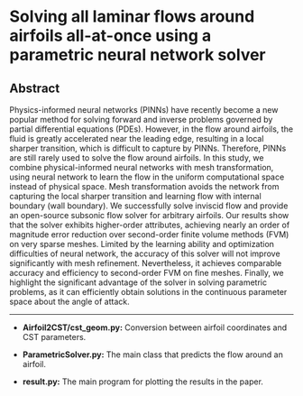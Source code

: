 # Solving all laminar flows around airfoils all-at-once using a parametric neural network solver

## Abstract

Physics-informed neural networks (PINNs) have recently become a new popular method for solving forward and inverse problems governed by partial differential equations (PDEs). However, in the flow around airfoils, the fluid is greatly accelerated near the leading edge, resulting in a local sharper transition, which is difficult to capture by PINNs. Therefore, PINNs are still rarely used to solve the flow around airfoils. In this study, we combine physical-informed neural networks with mesh transformation, using neural network to learn the flow in the uniform computational space instead of physical space. Mesh transformation avoids the network from capturing the local sharper transition and learning flow with internal boundary (wall boundary). We successfully solve inviscid flow and provide an open-source subsonic flow solver for arbitrary airfoils. Our results show that the solver exhibits higher-order attributes, achieving nearly an order of magnitude error reduction over second-order finite volume methods (FVM) on very sparse meshes. Limited by the learning ability and optimization difficulties of neural network, the accuracy of this solver will not improve significantly with mesh refinement. Nevertheless, it achieves comparable accuracy and efficiency to second-order FVM on fine meshes. Finally, we highlight the significant advantage of the solver in solving parametric problems, as it can efficiently obtain solutions in the continuous parameter space about the angle of attack. 

----------

* **Airfoil2CST/cst_geom.py:** Conversion between airfoil coordinates and CST parameters.

- **ParametricSolver.py:** The main class that predicts the  flow around an airfoil.

- **result.py:** The main program  for plotting the results in the paper.

